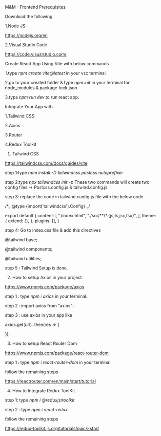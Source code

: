 M&M - Frontend
Prerequisites

Download the following.

1.Node JS

https://nodejs.org/en

2.Visual Studio Code

https://code.visualstudio.com/

Create React App Using Vite with below commands

1.type _npm create vite@latest_ in your vsc terminal

2.go to your created folder & type _npm init_ in your terminal for node_modules & package-lock.json

3.type _npm run dev_ to run react app.

Integrate Your App with

1.Tailwind CSS

2.Axios

3.Router

4.Redux Toolkit

1. Tailwind CSS

https://tailwindcss.com/docs/guides/vite

step 1:type _npm install -D tailwindcss postcss autoprefixer_

step 2:type _npx tailwindcss init -p_
These two commands will create two config files -> Postcss.config.js & tailwind.config.js

step 3: replace the code in tailwind.config.js file with the below code.

/\*_ @type {import('tailwindcss').Config} _/

export default {
content: [
"./index.html",
"./src/**/*.{js,ts,jsx,tsx}",
],
theme: {
extend: {},
},
plugins: [],
}

step 4: Go to index.css file & add this directives

@tailwind base;

@tailwind components;

@tailwind utilities;

step 5 : Tailwind Setup is done.

2. How to setup Axios in your project.

https://www.npmjs.com/package/axios

step 1 : type _npm i axios_ in your terminal.

step 2 : import axios from "axios";

step 3 : use axios in your app like

axios.get(url)
.then(res => {

<!-- console.log(res.data); -->

});

3. How to setup React Router Dom

https://www.npmjs.com/package/react-router-dom

step 1 : type _npm i react-router-dom_ in your terminal.

follow the remaining steps

https://reactrouter.com/en/main/start/tutorial

4. How to Integrate Redux ToolKit

step 1: type _npm i @reduxjs/toolkit_

step 2 : type _npm i react-redux_

follow the remaining steps

https://redux-toolkit.js.org/tutorials/quick-start
